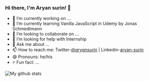### Hi there, I'm Aryan surin! 👋


- 🔭 I’m currently working on ...
- 🌱 I’m currently learning Vanilla JavaScript in Udemy by Jonas Schmedtmann
- 👯 I’m looking to collaborate on ...
- 🤔 I’m looking for help with Internship
- 💬 Ask me about ...
- 📫 How to reach me: Twitter-[@_aryansurin_](https://twitter.com/_aryansurin_) | Linkedin-[aryan-surin](www.linkedin.com/in/aryan-surin-328479222)
- 😄 Pronouns: he/his
- ⚡ Fun fact: ...

![My github stats](https://github-readme-stats.vercel.app/api?username=aryan-surin&&show_icons=true&title_color=ffffff&icon_color=bb2acf&text_color=daf7dc&bg_color=151515)
